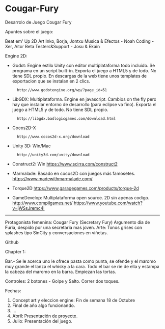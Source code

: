 Cougar-Fury
===========

Desarrolo de Juego Cougar Fury

Apuntes sobre el juego:

Beat em' Up
2D Art Inko, Borja, Jontxu
Musica & Efectos - Noah
Coding - Xer, Aitor
Beta Testers&Support - Josu & Ekain

Engine 2D:

- Godot: Engine estilo Unity con editor multiplataforma todo incluido. Se programa en un script built-in. Exporta el juego a HTML5 y de todo. 
   No tiene SDL propio. En descargas de la web tiene unos templates de exportacion que se instalan en 2 clics.

        http://www.godotengine.org/wp/?page_id=51

- LibGDX: Multiplataforma. Engine en javascript. Cambios on the fly pero hay que instalar entorno de desarrollo (para eclipse va fino). Exporta el juego a HTML5 y de todo. No tiene SDL propio. 

        http://libgdx.badlogicgames.com/download.html
        
        
- Cocos2D-X

        http://www.cocos2d-x.org/download

- Unity 3D: Win/Mac

        http://unity3d.com/unity/download
        
- Construct2: Win
      https://www.scirra.com/construct2

 - Marmalade: Basado en cocos2D con juegos más famosetes.
      https://www.madewithmarmalade.com/

 - Torque2D
      https://www.garagegames.com/products/torque-2d

 - GameDevelop: Multiplataforma open source. 2D sin apenas codigo.
      http://www.compilgames.net/
      https://www.youtube.com/watch?v=jWSsJremc4I


----
Protagonista femenina: Cougar Fury (Secretary Fury)
Argumento dia de Furia, despido por una secretaria mas joven.
Arte: Tonos grises con splashes tipo SinCity y conversaciones en viñetas.

Github 

Chapter 1:

Bar.- Se le acerca uno le ofrece pasta como punta, se ofende y el maromo muy grande el lanza el whisky a la cara. 
Todo el bar se rie de ella y estampa la cabeza del maromo en la barra. Empiezan las tortas.

Controles: 2 botones - Golpe y Salto. Correr dos toques.

Fechas:

1. Concept art y eleccion engine: Fin de semana 18 de Octubre
2. Final de año algo funcionando.
3. ...
4. Abril: Presentación de proyecto.
5. Julio: Presentación del juego.








